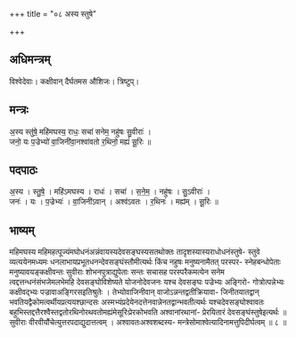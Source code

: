 +++
title = "०८ अस्य स्तुषे"

+++
## अधिमन्त्रम्
विश्वेदेवाः। कक्षीवान् दैर्घतमस औशिजः। त्रिष्टुप्।

## मन्त्रः
अ॒स्य स्तु॑षे॒ महि॑मघस्य॒ राधः॒ सचा॑ सनेम॒ नहु॑षः सु॒वीराः॑ ।  
जनो॒ यः प॒ज्रेभ्यो॑ वा॒जिनी॑वा॒नश्वा॑वतो र॒थिनो॒ मह्यं॑ सू॒रिः ॥

## पदपाठः
अ॒स्य । स्तु॒षे॒ । महि॑ऽमघस्य । राधः॑ । सचा॑ । स॒ने॒म॒ । नहु॑षः । सु॒ऽवीराः॑ ।  
जनः॑ । यः । प॒ज्रेभ्यः॑ । वा॒जिनी॑ऽवान् । अश्व॑ऽवतः । र॒थिनः॑ । मह्य॑म् । सू॒रिः ॥

## भाष्यम्
महिमघस्य महिमहत्पूज्यंमघोधनंअन्नंवायस्यदेवसङ्घस्यसतथोक्तः तादृशस्यास्यराधोधनंस्तुषे- स्तुवे व्यत्ययेनमध्यमः धनलाभायप्रभूतधनन्देवसङ्घंस्तौमीत्यर्थः किंच नहुषः मनुष्यनामैतत् परस्पर- स्नेहबन्धोपेताः मनुष्यावयङ्कक्षीवन्तः सुवीराः शोभनपुत्राद्युपेताः सन्तः सचासह परस्परैकमत्येन सनेम त्वद्दत्तन्धनंसंभजेमलभेमहि देवसङ्घोविशेष्यते योजनोदेवजनः यश्च देवसङ्घः पज्रेभ्यः अङ्गिरो- गोत्रोत्पन्नेभ्यः कक्षीवद्भ्यः पज्रावाअङ्गिरसइतिश्रुतेः । तेभ्योवाजिनीवान् वाजोऽन्नन्तद्वतीक्रियावा- जिनीतयातद्वान् भवतियद्वैकोमत्वर्थीयप्रत्ययश्छान्दसः अस्मभ्यंप्रदेयेनदत्तेनवान्नेनतद्वान्भवतीत्यर्थः यश्चदेवसङ्घोश्वावतः बहुभिस्तद्दत्तैरश्वैस्तद्वतोरथिनोरथवतोमह्यंमेसूरिःप्रेरकोभवति अश्वानांरथानां- प्रेरयितारं देवसङ्घंस्तुषेइत्यर्थः ॥ सुवीराः वीरवीयौंचेत्युत्तरपदाद्युदात्तत्वम् । अश्वावतःअश्वशब्दस्य- मन्त्रेसोमाश्वेत्यादिनामत्तुपिदीर्घत्वम् ॥ ८ ॥